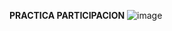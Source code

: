 **PRACTICA PARTICIPACION**
![image](https://github.com/ARIAS-SYS/TE_ventas/assets/129610125/710baa39-746b-44c5-9be1-eeb0f3d61e1a)
